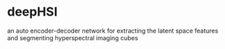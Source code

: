 # deepHSI
an auto encoder-decoder network for extracting the latent space features and segmenting hyperspectral imaging cubes

